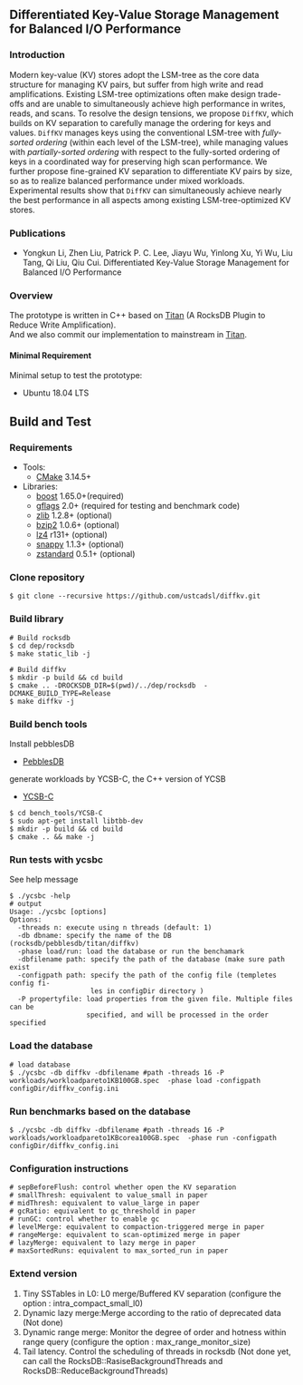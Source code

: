 ## Differentiated Key-Value Storage Management for Balanced I/O Performance
### Introduction
Modern key-value (KV) stores adopt the LSM-tree as the core data structure
for managing KV pairs, but suffer from high write and read amplifications.
Existing LSM-tree optimizations often make design trade-offs and are unable to
simultaneously achieve high performance in writes, reads, and scans.  To
resolve the design tensions, we propose `DiffKV`, which builds on KV
separation to carefully manage the ordering for keys and values.  `DiffKV`
manages keys using the conventional LSM-tree with *fully-sorted ordering*
(within each level of the LSM-tree), while managing values with 
*partially-sorted ordering* with respect to the fully-sorted ordering of keys
in a coordinated way for preserving high scan performance.  We further propose
fine-grained KV separation to differentiate KV pairs by size, so as to realize
balanced performance under mixed workloads. Experimental results show that
`DiffKV` can simultaneously achieve nearly the best performance in all aspects 
among existing LSM-tree-optimized KV stores.

### Publications
* Yongkun Li, Zhen Liu, Patrick P. C. Lee, Jiayu Wu, Yinlong Xu, Yi Wu, Liu Tang, Qi Liu, Qiu Cui. Differentiated Key-Value Storage Management for Balanced I/O Performance

### Overview
The prototype is written in C++ based on [Titan](https://github.com/tikv/titan) (A RocksDB Plugin to Reduce Write Amplification).  
And we also commit our implementation to mainstream in [Titan](https://docs.pingcap.com/tidb/stable/titan-overview).

#### Minimal Requirement
Minimal setup to test the prototype:
* Ubuntu 18.04 LTS


## Build and Test
### Requirements
* Tools:
    * [CMake](https://cmake.org/download/) 3.14.5+
* Libraries:
    * [boost](https://www.boost.org/users/download/) 1.65.0+(required)
    * [gflags](https://gflags.github.io/gflags/) 2.0+ (required for testing and benchmark code)
    * [zlib](http://www.zlib.net/) 1.2.8+ (optional)
    * [bzip2](http://www.bzip.org/) 1.0.6+ (optional)
    * [lz4](https://github.com/lz4/lz4) r131+ (optional)
    * [snappy](http://google.github.io/snappy/) 1.1.3+ (optional)
    * [zstandard](http://www.zstd.net) 0.5.1+ (optional)
### Clone repository
```
$ git clone --recursive https://github.com/ustcadsl/diffkv.git
```
### Build library
```
# Build rocksdb
$ cd dep/rocksdb
$ make static_lib -j

# Build diffkv
$ mkdir -p build && cd build
$ cmake .. -DROCKSDB_DIR=$(pwd)/../dep/rocksdb  -DCMAKE_BUILD_TYPE=Release 
$ make diffkv -j
```


### Build bench tools
Install pebblesDB
* [PebblesDB](https://github.com/utsaslab/pebblesdb)

generate workloads by YCSB-C, the C++ version of YCSB
* [YCSB-C](https://github.com/basicthinker/YCSB-C)  

```
$ cd bench_tools/YCSB-C
$ sudo apt-get install libtbb-dev
$ mkdir -p build && cd build 
$ cmake .. && make -j
```
### Run tests with ycsbc
See help message
```
$ ./ycsbc -help
# output
Usage: ./ycsbc [options]
Options:
  -threads n: execute using n threads (default: 1)
  -db dbname: specify the name of the DB (rocksdb/pebblesdb/titan/diffkv)
  -phase load/run: load the database or run the benchamark
  -dbfilename path: specify the path of the database (make sure path exist
  -configpath path: specify the path of the config file (templetes config fi-
                    les in configDir directory )
  -P propertyfile: load properties from the given file. Multiple files can be
                   specified, and will be processed in the order specified
```
### Load the database
```
# load database
$ ./ycsbc -db diffkv -dbfilename #path -threads 16 -P workloads/workloadpareto1KB100GB.spec  -phase load -configpath configDir/diffkv_config.ini
```
### Run benchmarks based on the database
```
$ ./ycsbc -db diffkv -dbfilename #path -threads 16 -P workloads/workloadpareto1KBcorea100GB.spec  -phase run -configpath configDir/diffkv_config.ini

```
### Configuration instructions
```
# sepBeforeFlush: control whether open the KV separation
# smallThresh: equivalent to value_small in paper
# midThresh: equivalent to value_large in paper
# gcRatio: equivalent to gc_threshold in paper
# runGC: control whether to enable gc
# levelMerge: equivalent to compaction-triggered merge in paper
# rangeMerge: equivalent to scan-optimized merge in paper
# lazyMerge: equivalent to lazy merge in paper
# maxSortedRuns: equivalent to max_sorted_run in paper

```

### Extend version
1. Tiny SSTables in L0: L0 merge/Buffered KV separation (configure the option : intra_compact_small_l0)
2. Dynamic lazy merge:Merge according to the ratio of deprecated data (Not done)
3. Dynamic range merge: Monitor the degree of order and hotness within range query (configure the option : max_range_monitor_size)
4. Tail latency. Control the scheduling of threads in rocksdb (Not done yet, can call the RocksDB::RasiseBackgroundThreads and RocksDB::ReduceBackgroundThreads)


